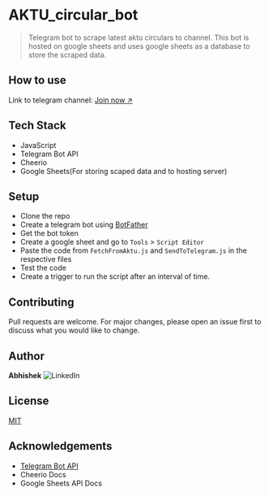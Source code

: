 # AKTU_circular_bot
> Telegram bot to scrape latest aktu circulars to channel. This bot is hosted on google sheets and uses google sheets as a database to store the scraped data.

## How to use
 Link to telegram channel: [Join now :arrow_upper_right:](https://t.me/aktucirculars)

## Tech Stack
- JavaScript
- Telegram Bot API
- Cheerio
- Google Sheets(For storing scaped data and to hosting server)

## Setup
- Clone the repo
- Create a telegram bot using [BotFather](https://t.me/BotFather)
- Get the bot token
- Create a google sheet and go to `Tools` > `Script Editor`
- Paste the code from `FetchFromAktu.js` and `SendToTelegram.js` in the respective files
- Test the code
- Create a trigger to run the script after an interval of time.

## Contributing
Pull requests are welcome. For major changes, please open an issue first to discuss what you would like to change.

## Author
  **Abhishek** 
   ![LinkedIn](https://img.shields.io/badge/linkedin-%230077B5.svg?style=Social&logo=linkedin&logoColor=white)

## License
[MIT](https://choosealicense.com/licenses/mit/)


## Acknowledgements
- [Telegram Bot API](https://core.telegram.org/bots/api)
- Cheerio Docs
- Google Sheets API Docs 
